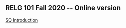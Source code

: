 ## RELG 101 Fall 2020 -- Online version

[SQ Introduction](presentations/1-phenomenological-method-f20.html)

